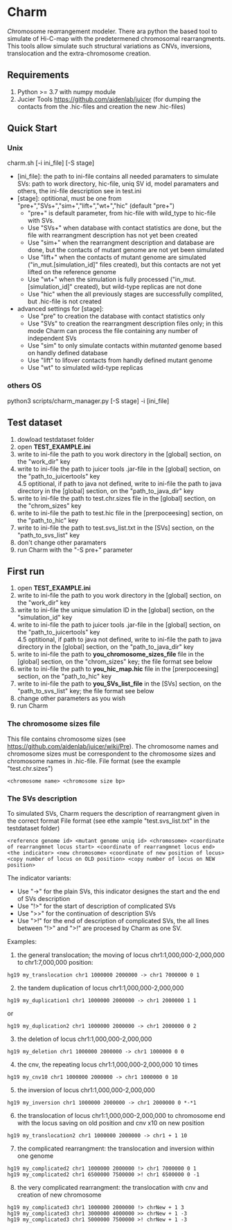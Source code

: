 # Charm
*Ch*romosome re*ar*rangement *m*odeler.
There ara python the based tool to simulate of Hi-C-map with the predetermened chromosomal rearrangments. This tools allow simulate such structural variations as CNVs, inversions, translocation and the extra-chromosome creation.

## Requirements
1) Python >= 3.7 with numpy module
2) Jucier Tools https://github.com/aidenlab/juicer (for dumping the contacts from the .hic-files and creation the new .hic-files)

## Quick Start
### Unix
charm.sh [-i ini_file] [-S stage] 
* [ini_file]: the path to ini-file contains all needed paramaters to simulate SVs: path to work directory, hic-file, uniq SV id, model paramaters and others, the ini-file description see in test.ini
* [stage]: optitional, must be one from "pre+","SVs+","sim+","lift+","wt+","hic" (default "pre+")
  - "pre+" is default parameter, from hic-file with wild_type to hic-file with SVs.
  - Use "SVs+" when database with contact statistics are done, but the file with rearrangment description has not yet been created 
  - Use "sim+" when the rearrangment description and database are done, but the contacts of mutant genome are not yet been simulated
  - Use "lift+" when the contacts of mutant genome are simulated ("in_mut.[simulation_id]" files created), but this contacts are not yet lifted on the reference genome
  - Use "wt+" when the simulation is fully processed ("in_mut.[simulation_id]" created), but wild-type replicas are not done
  - Use "hic" when the all previously stages are successfully complited, but .hic-file is not created
* advanced settings for [stage]:
  - Use "pre" to creation the database with contact statistics only
  - Use "SVs" to creation the rearrangment description files only; in this mode Charm can process the file containing any number of independent SVs 
  - Use "sim" to only simulate contacts within *mutanted* genome based on handly defined database
  - Use "lift" to lifover contacts from handly defined mutant genome
  - Use "wt" to simulated wild-type replicas
### others OS
python3 scripts/charm_manager.py [-S stage] -i [ini_file]

## Test dataset
1) dowload testdataset folder
2) open **TEST_EXAMPLE.ini**
3) write to ini-file the path to you work directory in the [global] section, on the "work_dir" key
4) write to ini-file the path to juicer tools .jar-file in the [global] section, on the "path_to_juicertools" key  
4.5 optitional, if path to java not defined, write to ini-file the path to java directory in the [global] section, on the "path_to_java_dir" key 
5) write to ini-file the path to test.chr.sizes file in the [global] section, on the "chrom_sizes" key 
6) write to ini-file the path to test.hic file in the [prerpoceesing] section, on the "path_to_hic" key
7) write to ini-file the path to test.svs_list.txt in the [SVs] section, on the "path_to_svs_list" key
8) don't change other paramaters
9) run Charm with the "-S pre+" parameter

## First run
1) open **TEST_EXAMPLE.ini**
2) write to ini-file the path to you work directory in the [global] section, on the "work_dir" key
3) write to ini-file the unique simulation ID in the [global] section, on the "simulation_id" key
4) write to ini-file the path to juicer tools .jar-file in the [global] section, on the "path_to_juicertools" key  
4.5 optitional, if path to java not defined, write to ini-file the path to java directory in the [global] section, on the "path_to_java_dir" key 
5) write to ini-file the path to **you_chromosome_sizes_file** file in the [global] section, on the "chrom_sizes" key; the file format see below 
6) write to ini-file the path to **you_hic_map.hic** file in the [prerpoceesing] section, on the "path_to_hic" key
7) write to ini-file the path to **you_SVs_list_file** in the [SVs] section, on the "path_to_svs_list" key; the file format see below
8) change other parameters as you wish
9) run Charm

### The chromosome sizes file
This file contains chromosome sizes (see https://github.com/aidenlab/juicer/wiki/Pre). The chromosome names and chromosome sizes must be correspondent to the chromosome sizes and chromosome names in .hic-file. 
File format (see the example "test.chr.sizes")
```
<chromosome name> <chromosome size bp>
```

### The SVs description 
To simulated SVs, Charm requers the description of rearrangment given in the correct format
File format (see ethe xample "test.svs_list.txt" in the testdataset folder)
```
<reference genome id> <mutant genome uniq id> <chromosome> <coordinate of rearrangmnet locus start> <coordinate of rearrangmnet locus end> <the indicator> <new chromosome> <coordinate of new position of locus> <copy number of locus on OLD position> <copy number of locus on NEW position>
```
The indicator variants:
  - Use "->" for the plain SVs, this indicator designes the start and the end of SVs description
  - Use "!>" for the start of description of complicated SVs
  - Use ">>" for the continuation of description SVs
  - Use ">!" for the end of description of complicated SVs, the all lines between "!>" and ">!" are procesed by Charm as one SV.
 
Examples:
  1) the general translocation; the moving of locus chr1:1,000,000-2,000,000 to chr1:7,000,000 position: 
  ```
  hg19 my_translocation chr1 1000000 2000000 -> chr1 7000000 0 1
  ```
  2) the tandem duplication of locus chr1:1,000,000-2,000,000
  ```
  hg19 my_duplication1 chr1 1000000 2000000 -> chr1 2000000 1 1
  ```
  or
  ```
  hg19 my_duplication2 chr1 1000000 2000000 -> chr1 2000000 0 2
  ```
  3) the deletion of locus chr1:1,000,000-2,000,000 
  ```
  hg19 my_deletion chr1 1000000 2000000 -> chr1 1000000 0 0
  ```
  4) the cnv, the repeating locus chr1:1,000,000-2,000,000  10 times
  ```
  hg19 my_cnv10 chr1 1000000 2000000 -> chr1 1000000 0 10
  ```
  5) the inversion of locus chr1:1,000,000-2,000,000 
  ```
  hg19 my_inversion chr1 1000000 2000000 -> chr1 2000000 0 *-*1
  ```
  6) the translocation of locus chr1:1,000,000-2,000,000 to chromosome end with the locus saving on old position and cnv x10 on new position
  ```
  hg19 my_translocation2 chr1 1000000 2000000 -> chr1 + 1 10
  ```
  7) the complicated rearrangment: the translocation and inversion within one genome
  ```
  hg19 my_complicated2 chr1 1000000 2000000 !> chr1 7000000 0 1
  hg19 my_complicated2 chr1 6500000 7500000 >! chr1 6500000 0 -1
  ```
  8) the very complicated rearrangment: the translocation with cnv and creation of new chromosome
  ```
  hg19 my_complicated3 chr1 1000000 2000000 !> chrNew + 1 3
  hg19 my_complicated3 chr1 3000000 4000000 >> chrNew + 1 -3
  hg19 my_complicated3 chr1 5000000 7500000 >! chrNew + 1 -3
  ```
 
